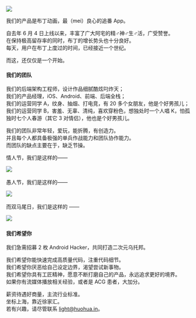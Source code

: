 ![](http://ww4.sinaimg.cn/large/4c2afcf5gw1escs8z3uijj21hc0u0n12.jpg)

我们的产品是布丁动画，最（mei）良心的追番 App。  

自去年 6 月 4 日上线以来，丰富了广大阿宅的精♂神♂生♂活，广受赞誉。  
在保持极高留存率的同时，布丁的增长势头也十分良好。  
每天，用户在布丁上度过的时间，已经接近一个世纪。  

而这，还仅仅是一个开始。  


#### 我们的团队

我们的后端架构工程师，设计作品细腻酷炫叼炸天；  
我们的产品经理，iOS、Android、前端、后端全栈；  
我们的运营同学 A，纹身、抽烟、打电竞，有 20 多个女朋友，他是个好男孩儿；  
我们的运营同学 B，害羞、无辜、清纯，喜欢穿粉色，想独处时一个人唱 K，怕孤独时七个人春游（其它 3 对情侣），他也是个好男孩儿。  

我们的团队非常年轻，爱玩，能折腾，有创造力。  
并且每个人都具备极强的单兵作战能力和团队协作能力。  
而团队的缺点主要在于，缺乏节操。  

情人节，我们是这样的——

![](http://ww1.sinaimg.cn/large/4c2afcf5gw1escsadaad8j20c80lpgob.jpg) 

愚人节，我们是这样的——

![](http://ww3.sinaimg.cn/large/4c2afcf5gw1escsapu0ywj20c80lq0tw.jpg) 

而双马尾日，我们是这样的 ——

![](http://ww4.sinaimg.cn/large/4c2afcf5gw1escsay3nmrj20c8097dgq.jpg) 


#### 我们希望你

我们急需招募 2 枚 Android Hacker，共同打造二次元乌托邦。  

我们希望你能快速完成高质量代码，注重代码细节。  
我们希望你厌恶给自己设定边界，渴望尝试新事物。  
我们希望你具有工匠精神，愿意不断打磨自己的产品，永远追求更好的境界。  
如果你有流媒体播放相关经验，或者是 ACG 患者，大加分。  

薪资待遇好商量，主流行业标准。  
坐标上海，靠近徐家汇。  
若有兴趣，请尽管联系 light@huohua.in。  
